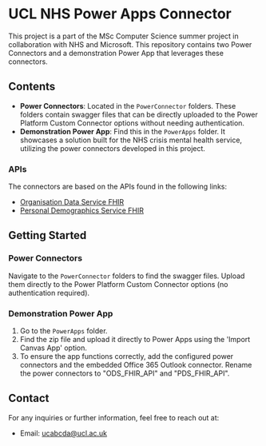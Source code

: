 # UCL NHS Power Apps Connector

This project is a part of the MSc Computer Science summer project in collaboration with NHS and Microsoft. This repository contains two Power Connectors and a demonstration Power App that leverages these connectors.

## Contents

- **Power Connectors**: Located in the `PowerConnector` folders. These folders contain swagger files that can be directly uploaded to the Power Platform Custom Connector options without needing authentication.
- **Demonstration Power App**: Find this in the `PowerApps` folder. It showcases a solution built for the NHS crisis mental health service, utilizing the power connectors developed in this project.

### APIs

The connectors are based on the APIs found in the following links:

- [Organisation Data Service FHIR](https://digital.nhs.uk/developer/api-catalogue/organisation-data-service-fhir)
- [Personal Demographics Service FHIR](https://digital.nhs.uk/developer/api-catalogue/personal-demographics-service-fhir)

## Getting Started

### Power Connectors

Navigate to the `PowerConnector` folders to find the swagger files. Upload them directly to the Power Platform Custom Connector options (no authentication required).

### Demonstration Power App

1. Go to the `PowerApps` folder.
2. Find the zip file and upload it directly to Power Apps using the 'Import Canvas App' option.
3. To ensure the app functions correctly, add the configured power connectors and the embedded Office 365 Outlook connector. Rename the power connectors to "ODS_FHIR_API" and "PDS_FHIR_API".

## Contact

For any inquiries or further information, feel free to reach out at:

- Email: [ucabcda@ucl.ac.uk](mailto:ucabcda@ucl.ac.uk)
